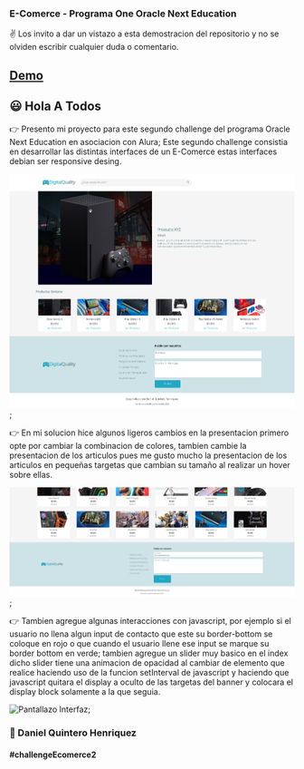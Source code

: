 ### E-Comerce - Programa One Oracle Next Education

:v: Los invito a dar un vistazo a esta demostracion del repositorio y no se olviden escribir cualquier duda o comentario.

## [Demo](https://danielo27.github.io/E-Comerce-Alura-Challenge-Oracle-Next-Education--/)

## :smiley: Hola A Todos

:point_right: Presento mi proyecto para este segundo challenge del programa Oracle Next Education en asociacion con Alura; Este segundo challenge consistia en desarrollar las distintas interfaces de un E-Comerce estas interfaces debian ser responsive desing.

![Pantallazo Interfaz Vista Productos](./Demo__5.png);

:point_right: En mi solucion hice algunos ligeros cambios en la presentacion primero opte por cambiar la combinacion de colores, tambien cambie la presentacion de los articulos pues me gusto mucho la presentacion de los articulos en pequeñas targetas que cambian su tamaño al realizar un hover sobre ellas.

![Pantallazo Interfaz Contactanos](./Demo__2.png);

:point_right: Tambien agregue algunas interacciones con javascript, por ejemplo si el usuario no llena algun input de contacto que este su border-bottom se coloque en rojo o que cuando el usuario llene ese input se marque su border bottom en verde;
tambien agregue un slider muy basico en el index dicho slider tiene una animacion de opacidad al cambiar de elemento que realice haciendo uso de la funcion setInterval de javascript y haciendo que javascript quitara el display a oculto de las targetas del banner y colocara el display block solamente a la que seguia.

![Pantallazo Interfaz](./Demo.png);

### :muscle: Daniel Quintero Henriquez

#### #challengeEcomerce2
